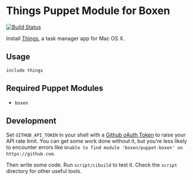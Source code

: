# Things Puppet Module for Boxen

[![Build Status](https://travis-ci.org/boxen/puppet-things.png?branch=master)](https://travis-ci.org/boxen/puppet-things)

Install [Things](http://culturedcode.com/things/), a task manager app for Mac OS X.

## Usage

```puppet
include things
```

## Required Puppet Modules

* `boxen`

## Development

Set `GITHUB_API_TOKEN` in your shell with a [Github oAuth Token](https://help.github.com/articles/creating-an-oauth-token-for-command-line-use) to raise your API rate limit. You can get some work done without it, but you're less likely to encounter errors like `Unable to find module 'boxen/puppet-boxen' on https://github.com`.

Then write some code. Run `script/cibuild` to test it. Check the `script` directory for other useful tools.
